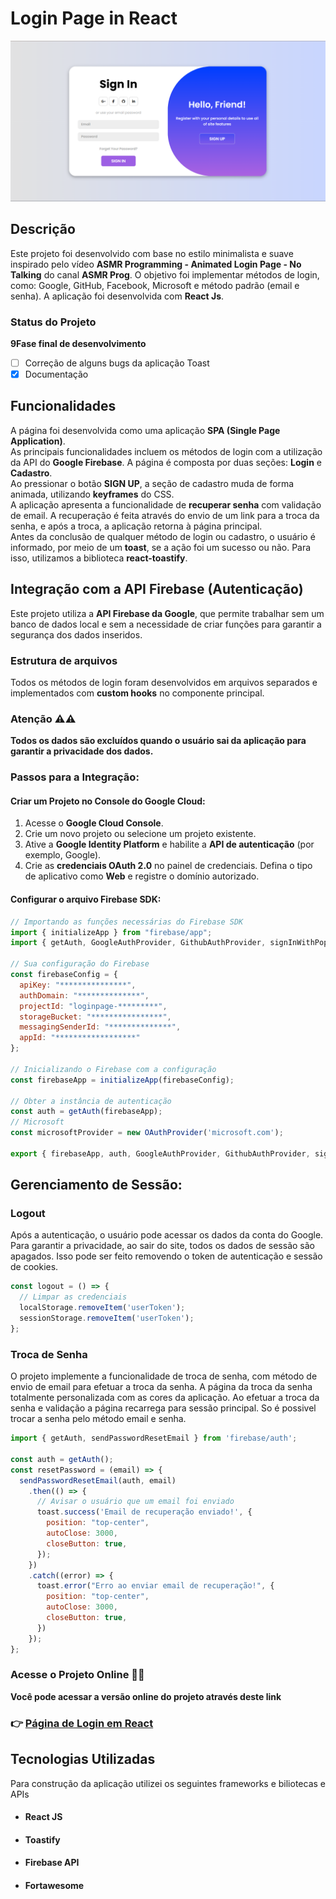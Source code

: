 # Login Page in React
![PáginaWebLogin](./LoginPage.png)

## Descrição
Este projeto foi desenvolvido com base no estilo minimalista e suave inspirado pelo vídeo **ASMR Programming - Animated Login Page - No Talking** do canal **ASMR Prog**. O objetivo foi implementar métodos de login, como: Google, GitHub, Facebook, Microsoft e método padrão (email e senha). A aplicação foi desenvolvida com **React Js**.
### Status do Projeto
**9Fase final de desenvolvimento** <br>
- [ ] Correção de alguns bugs da aplicação Toast <br>
- [x] Documentação 

## Funcionalidades
A página foi desenvolvida como uma aplicação **SPA (Single Page Application)**.  
As principais funcionalidades incluem os métodos de login com a utilização da API do **Google Firebase**. A página é composta por duas seções: **Login** e **Cadastro**.  
Ao pressionar o botão **SIGN UP**, a seção de cadastro muda de forma animada, utilizando **keyframes** do CSS.  
A aplicação apresenta a funcionalidade de **recuperar senha** com validação de email. A recuperação é feita através do envio de um link para a troca da senha, e após a troca, a aplicação retorna à página principal.  
Antes da conclusão de qualquer método de login ou cadastro, o usuário é informado, por meio de um **toast**, se a ação foi um sucesso ou não. Para isso, utilizamos a biblioteca **react-toastify**.

## Integração com a API Firebase (Autenticação)
Este projeto utiliza a **API Firebase da Google**, que permite trabalhar sem um banco de dados local e sem a necessidade de criar funções para garantir a segurança dos dados inseridos.  

### Estrutura de arquivos
Todos os métodos de login foram desenvolvidos em arquivos separados e implementados com **custom hooks** no componente principal.

### Atenção ⚠️⚠️
**Todos os dados são excluídos quando o usuário sai da aplicação para garantir a privacidade dos dados.**

### Passos para a Integração:
#### Criar um Projeto no Console do Google Cloud:
1. Acesse o **Google Cloud Console**.
2. Crie um novo projeto ou selecione um projeto existente.
3. Ative a **Google Identity Platform** e habilite a **API de autenticação** (por exemplo, Google).
4. Crie as **credenciais OAuth 2.0** no painel de credenciais. Defina o tipo de aplicativo como **Web** e registre o domínio autorizado.

#### Configurar o arquivo Firebase SDK:
```js
// Importando as funções necessárias do Firebase SDK
import { initializeApp } from "firebase/app";
import { getAuth, GoogleAuthProvider, GithubAuthProvider, signInWithPopup, OAuthProvider} from "firebase/auth";

// Sua configuração do Firebase
const firebaseConfig = {
  apiKey: "***************",
  authDomain: "**************",
  projectId: "loginpage-*********",
  storageBucket: "****************",
  messagingSenderId: "**************",
  appId: "******************"
};

// Inicializando o Firebase com a configuração
const firebaseApp = initializeApp(firebaseConfig);

// Obter a instância de autenticação
const auth = getAuth(firebaseApp);
// Microsoft
const microsoftProvider = new OAuthProvider('microsoft.com');

export { firebaseApp, auth, GoogleAuthProvider, GithubAuthProvider, signInWithPopup, getAuth, microsoftProvider };
```
## Gerenciamento de Sessão:
### Logout
Após a autenticação, o usuário pode acessar os dados da conta do Google. Para garantir a privacidade, ao sair do site, todos os dados de sessão são apagados. Isso pode ser feito removendo o token de autenticação e sessão de cookies.
```js
const logout = () => {
  // Limpar as credenciais
  localStorage.removeItem('userToken');
  sessionStorage.removeItem('userToken');
};
```
### Troca de  Senha
O projeto implemente a funcionalidade de troca de senha, com método de envio de email para efetuar a troca da senha. A página da troca da senha totalmente personalizada com as cores da aplicação. Ao efetuar a troca da senha e validação a página recarrega para sessão principal. So é possivel trocar a senha pelo método email e senha.

```js
import { getAuth, sendPasswordResetEmail } from 'firebase/auth';

const auth = getAuth();
const resetPassword = (email) => {
  sendPasswordResetEmail(auth, email)
    .then(() => {
      // Avisar o usuário que um email foi enviado
      toast.success('Email de recuperação enviado!', {
        position: "top-center",
        autoClose: 3000,
        closeButton: true,
      });
    })
    .catch((error) => {
      toast.error("Erro ao enviar email de recuperação!", {
        position: "top-center",
        autoClose: 3000,
        closeButton: true,
      })
    });
};
```
### Acesse o Projeto Online 🚀🚀
**Você pode acessar a versão online do projeto através deste link**
### 👉 [Página de Login em React](https://loginpage-react.vercel.app/)

## Tecnologias Utilizadas
Para construção da aplicação utilizei os seguintes frameworks e biliotecas e APIs <br> 
- #### React JS 
- #### Toastify
- #### Firebase API
- #### Fortawesome



